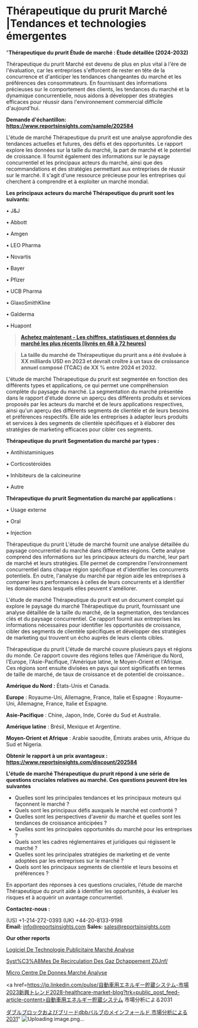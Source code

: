 # Thérapeutique du prurit Marché |Tendances et technologies émergentes

"<strong>Thérapeutique du prurit Étude de marché : Étude détaillée (2024-2032)</strong>

Thérapeutique du prurit Marché est devenu de plus en plus vital à l'ère de l'évaluation, car les entreprises s'efforcent de rester en tête de la concurrence et d'anticiper les tendances changeantes du marché et les préférences des consommateurs. En fournissant des informations précieuses sur le comportement des clients, les tendances du marché et la dynamique concurrentielle, nous aidons à développer des stratégies efficaces pour réussir dans l'environnement commercial difficile d'aujourd'hui.

<strong>Demande d'échantillon: <a href=https://www.reportsinsights.com/sample/202584>https://www.reportsinsights.com/sample/202584</a></strong>

L'étude de marché Thérapeutique du prurit est une analyse approfondie des tendances actuelles et futures, des défis et des opportunités. Le rapport explore les données sur la taille du marché, la part de marché et le potentiel de croissance. Il fournit également des informations sur le paysage concurrentiel et les principaux acteurs du marché, ainsi que des recommandations et des stratégies permettant aux entreprises de réussir sur le marché. Il s'agit d'une ressource précieuse pour les entreprises qui cherchent à comprendre et à exploiter un marché mondial.

<strong>Les principaux acteurs du marché Thérapeutique du prurit sont les suivants:</strong>

• J&J

• Abbott

• Amgen

• LEO Pharma

• Novartis

• Bayer

• Pfizer

• UCB Pharma

• GlaxoSmithKline

• Galderma

• Huapont
<blockquote><a href=https://www.reportsinsights.com/buynow/202584><span style=text-decoration: underline;><strong>Achetez maintenant - Les chiffres, statistiques et données du marché les plus récents [livrés en 48 à 72 heures]</strong></span></a></blockquote>
<blockquote><span style=text-decoration: underline;><strong>La taille du marché de Thérapeutique du prurit ans a été évaluée à XX milliards USD en 2023 et devrait croître à un taux de croissance annuel composé (TCAC) de XX % entre 2024 et 2032.</strong></span></blockquote>
L'étude de marché Thérapeutique du prurit est segmentée en fonction des différents types et applications, ce qui permet une compréhension complète du paysage du marché. La segmentation du marché présentée dans le rapport d'étude donne un aperçu des différents produits et services proposés par les acteurs du marché et de leurs applications respectives, ainsi qu'un aperçu des différents segments de clientèle et de leurs besoins et préférences respectifs. Elle aide les entreprises à adapter leurs produits et services à des segments de clientèle spécifiques et à élaborer des stratégies de marketing efficaces pour cibler ces segments.

<strong>Thérapeutique du prurit Segmentation du marché par types :</strong>

• Antihistaminiques

• Corticostéroïdes

• Inhibiteurs de la calcineurine

• Autre

<strong>Thérapeutique du prurit Segmentation du marché par applications :</strong>

• Usage externe

• Oral

• Injection

Thérapeutique du prurit L'étude de marché fournit une analyse détaillée du paysage concurrentiel du marché dans différentes régions. Cette analyse comprend des informations sur les principaux acteurs du marché, leur part de marché et leurs stratégies. Elle permet de comprendre l'environnement concurrentiel dans chaque région spécifique et d'identifier les concurrents potentiels. En outre, l'analyse du marché par région aide les entreprises à comparer leurs performances à celles de leurs concurrents et à identifier les domaines dans lesquels elles peuvent s'améliorer.

L'étude de marché Thérapeutique du prurit est un document complet qui explore le paysage du marché Thérapeutique du prurit, fournissant une analyse détaillée de la taille du marché, de la segmentation, des tendances clés et du paysage concurrentiel. Ce rapport fournit aux entreprises les informations nécessaires pour identifier les opportunités de croissance, cibler des segments de clientèle spécifiques et développer des stratégies de marketing qui trouvent un écho auprès de leurs clients cibles.

Thérapeutique du prurit L'étude de marché couvre plusieurs pays et régions du monde. Ce rapport couvre des régions telles que l'Amérique du Nord, l'Europe, l'Asie-Pacifique, l'Amérique latine, le Moyen-Orient et l'Afrique. Ces régions sont ensuite divisées en pays qui sont significatifs en termes de taille de marché, de taux de croissance et de potentiel de croissance..

<strong>Amérique du Nord :</strong> États-Unis et Canada.

<strong>Europe</strong> : Royaume-Uni, Allemagne, France, Italie et Espagne : Royaume-Uni, Allemagne, France, Italie et Espagne.

<strong>Asie-Pacifique</strong> : Chine, Japon, Inde, Corée du Sud et Australie.

<strong>Amérique latine</strong> : Brésil, Mexique et Argentine.

<strong>Moyen-Orient et Afrique</strong> : Arabie saoudite, Émirats arabes unis, Afrique du Sud et Nigeria.

<strong>Obtenir le rapport à un prix avantageux : <a href=https://www.reportsinsights.com/discount/202584>https://www.reportsinsights.com/discount/202584</a></strong>

<strong>L'étude de marché Thérapeutique du prurit répond à une série de questions cruciales relatives au marché. Ces questions peuvent être les suivantes</strong>
<ul>
  <li>Quelles sont les principales tendances et les principaux moteurs qui façonnent le marché ?</li>
  <li>Quels sont les principaux défis auxquels le marché est confronté ?</li>
  <li>Quelles sont les perspectives d'avenir du marché et quelles sont les tendances de croissance anticipées ?</li>
  <li>Quelles sont les principales opportunités du marché pour les entreprises ?</li>
  <li>Quels sont les cadres réglementaires et juridiques qui régissent le marché ?</li>
  <li>Quelles sont les principales stratégies de marketing et de vente adoptées par les entreprises sur le marché ?</li>
  <li>Quels sont les principaux segments de clientèle et leurs besoins et préférences ?</li>
</ul>
En apportant des réponses à ces questions cruciales, l'étude de marché Thérapeutique du prurit aide à identifier les opportunités, à évaluer les risques et à acquérir un avantage concurrentiel.

<strong>Contactez-nous :</strong>

(US) +1-214-272-0393
(UK) +44-20-8133-9198
<strong>Email:</strong> <a>info@reportsinsights.com</a>
<strong>Sales:</strong> <a>sales@reportsinsights.com</a>

<strong>Our other reports</strong>

<a href=https://www.linkedin.com/pulse/logiciel-de-technologie-publicitaire-march%C3%A9-perspectives-rqtff/>Logiciel De Technologie Publicitaire Marché Analyse</a>

<a href=https://www.linkedin.com/pulse/syst%C3%A8mes-de-recirculation-des-gaz-d%C3%A9chappement-z0jnf/>Syst%C3%A8Mes De Recirculation Des Gaz Dchappement Z0Jnf/</a>

<a href=https://www.linkedin.com/pulse/micro-centre-de-donn%C3%A9es-march%C3%A9-mod%C3%A8le-contraintes-y3b6f/>Micro Centre De Donnes Marché Analyse</a>

<a href=https://jp.linkedin.com/pulse/自動車用エネルギー貯蔵システム-市場2023新興トレンド2028-healthcare-market-blog?trk=public_post_feed-article-content>自動車用エネルギー貯蔵システム 市場分析による2031</a>

<a href=https://www.linkedin.com/pulse/ダブルブロックおよびブリードdbbバルブのメインフォールド-市場成長と技術2028-reportsinsights-pvt-ltd/>ダブルブロックおよびブリードdbbバルブのメインフォールド 市場分析による2031</a>"
![Uploading image.png…]()
